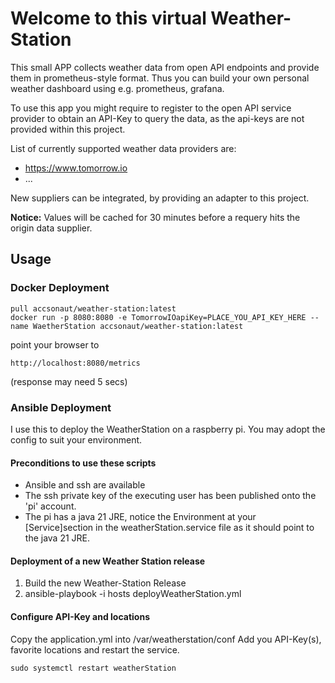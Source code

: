 # Welcome to this virtual Weather-Station

This small APP collects weather data from open API endpoints and provide them in prometheus-style format.
Thus you can build your own personal weather dashboard using e.g. prometheus, grafana.

To use this app you might require to register to the open API service provider to obtain an API-Key to query the data,
as the api-keys are not provided within this project.

List of currently supported weather data providers are:

* https://www.tomorrow.io
* ...

New suppliers can be integrated, by providing an adapter to this project.

**Notice:** Values will be cached for 30 minutes before a requery hits the
origin data supplier.  

## Usage

### Docker Deployment

    pull accsonaut/weather-station:latest
    docker run -p 8080:8080 -e TomorrowIOapiKey=PLACE_YOU_API_KEY_HERE --name WaetherStation accsonaut/weather-station:latest

point your browser to 

    http://localhost:8080/metrics

(response may need 5 secs)

### Ansible Deployment

I use this to deploy the WeatherStation on a raspberry pi. You may adopt the config to suit your environment.

#### Preconditions to use these scripts

* Ansible and ssh are available
* The ssh private key of the executing user has been published onto the 'pi' account.
* The pi has a java 21 JRE, notice the Environment at your [Service]section in the 
  weatherStation.service file as it should point to the java 21 JRE.

#### Deployment of a new Weather Station release

1) Build the new Weather-Station Release
2) ansible-playbook -i hosts deployWeatherStation.yml

#### Configure API-Key and locations

Copy the application.yml into /var/weatherstation/conf 
Add you API-Key(s), favorite locations and restart the service.

    sudo systemctl restart weatherStation


